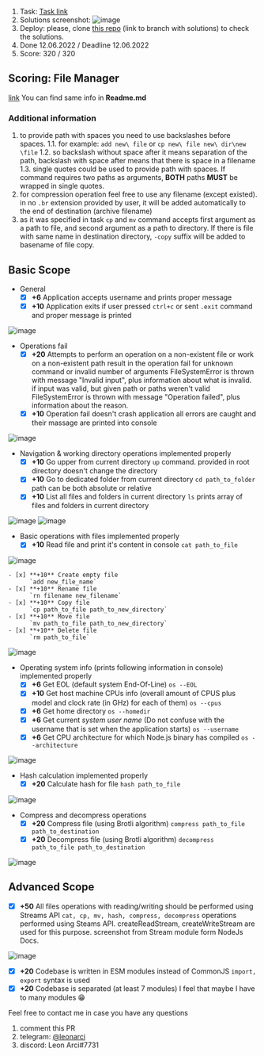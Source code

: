 1. Task: [Task link](https://github.com/AlreadyBored/nodejs-assignments/blob/main/assignments/file-manager/assignment.md)
2. Solutions screenshot:
![image](https://user-images.githubusercontent.com/29276703/173246493-bbf72e96-79ac-49af-b8c7-ebe2802f94e4.png)
3. Deploy: please, clone [this repo](https://github.com/leonarci/NodeJS-2022-Q2_file-manager/tree/development) (link to branch with solutions) to check the solutions.
4. Done 12.06.2022 / Deadline 12.06.2022
5. Score: 320 / 320

## Scoring: File Manager

[link](https://github.com/AlreadyBored/nodejs-assignments/blob/main/assignments/file-manager/score.md)
You can find same info in **Readme.md**

### Additional information

1. to provide path with spaces you need to use backslashes before spaces.
    1.1. for example: `add new\ file` or `cp new\ file new\ dir\new \file`
    1.2. so backslash without space after it means separation of the path, backslash with space after means that there is space in a filename
    1.3. single quotes could be used to provide path with spaces. If command requires two paths as arguments, **BOTH** paths **MUST** be wrapped in single quotes.
2. for compression operation feel free to use any filename (except existed). in no `.br` extension provided by user, it will be added automatically to the end of destination (archive filename)
3. as it was specified in task `cp` and `mv` command accepts first argument as a path to file, and second argument as a path to directory. If there is file with same name in destination directory, `-copy` suffix will be added to basename of file copy.

## Basic Scope
- General
    - [x] **+6** Application accepts username and prints proper message
    - [x] **+10** Application exits if user pressed `ctrl+c` or sent `.exit` command and proper message is printed

![image](https://user-images.githubusercontent.com/29276703/173247073-6b335a85-745f-4d7e-8510-e5a61c3b4327.png)

- Operations fail
    - [x] **+20** Attempts to perform an operation on a non-existent file or work on a non-existent path result in the operation fail
        for unknown command or invalid number of arguments FileSystemError is thrown with message "Invalid input", plus information about what is invalid.
        if input was valid, but given path or paths weren't valid FileSystemError is thrown with message "Operation failed", plus information about the reason.
    - [x] **+10** Operation fail doesn't crash application
        all errors are caught and their massage are printed into console   

![image](https://user-images.githubusercontent.com/29276703/173247783-636fcf22-37bd-4973-8557-04c2472db0da.png)

- Navigation & working directory operations implemented properly
    - [x] **+10** Go upper from current directory
          `up` command. provided in root directory doesn't change the directory
    - [x] **+10** Go to dedicated folder from current directory
          `cd path_to_folder` path can be both absolute or relative
    - [x] **+10** List all files and folders in current directory
          `ls` prints array of files and folders in current directory

![image](https://user-images.githubusercontent.com/29276703/173248063-923f60b4-fd1e-4175-9241-d55e5247e594.png)
![image](https://user-images.githubusercontent.com/29276703/173248121-ff68ccf3-34af-430d-8c93-76d41ad7fda6.png)

- Basic operations with files implemented properly
    - [x] **+10** Read file and print it's content in console
          `cat path_to_file`

![image](https://user-images.githubusercontent.com/29276703/173248171-b25a7de1-f136-455e-9e6d-ccd9d3ac9c82.png)

    - [x] **+10** Create empty file
          `add new_file_name`
    - [x] **+10** Rename file
          `rn filename new_filename`
    - [x] **+10** Copy file
          `cp path_to_file path_to_new_directory`
    - [x] **+10** Move file
          `mv path_to_file path_to_new_directory`
    - [x] **+10** Delete file
          `rm path_to_file`

![image](https://user-images.githubusercontent.com/29276703/173248323-d56e2e57-86c8-466a-a82b-9184f2b2c178.png)

- Operating system info (prints following information in console) implemented properly
    - [x] **+6** Get EOL (default system End-Of-Line)
          `os --EOL`
    - [x] **+10** Get host machine CPUs info (overall amount of CPUS plus model and clock rate (in GHz) for each of them)
         `os --cpus`
    - [x] **+6** Get home directory
         `os --homedir`
    - [x] **+6** Get current *system user name* (Do not confuse with the username that is set when the application starts)
         `os --username`
    - [x] **+6** Get CPU architecture for which Node.js binary has compiled
          `os --architecture`

![image](https://user-images.githubusercontent.com/29276703/173248637-efec6afc-b54c-475c-b7cd-0f461184955a.png)

- Hash calculation implemented properly
    - [x] **+20** Calculate hash for file
          `hash path_to_file`

![image](https://user-images.githubusercontent.com/29276703/173248668-1345ec32-1cc7-49da-812c-b10aa7e4eef7.png)

- Compress and decompress operations
    - [x] **+20** Compress file (using Brotli algorithm)
          `compress path_to_file path_to_destination`
    - [x] **+20** Decompress file (using Brotli algorithm)
          `decompress path_to_file path_to_destination`

![image](https://user-images.githubusercontent.com/29276703/173248915-bf401a2e-dc8f-4c28-8395-0eaac8389e40.png)

## Advanced Scope

- [x] **+50** All files operations with reading/writing should be performed using Streams API
      `cat, cp, mv, hash, compress, decompress` operations performed using Steams API. 
      createReadStream, createWriteStream are used for this purpose. screenshot from Stream module form NodeJs Docs.

![image](https://user-images.githubusercontent.com/29276703/173249057-21a015c1-e16e-443b-8269-cae9aeb2991c.png)

- [x] **+20** Codebase is written in ESM modules instead of CommonJS
      `import, export` syntax is used
- [x] **+20** Codebase is separated (at least 7 modules)
      I feel that maybe I have to many modules 😁

Feel free to contact me in case you have any questions
1. comment this PR
3. telegram: [@leonarci](https://t.me/leonarci)
4. discord: Leon Arci#7731


